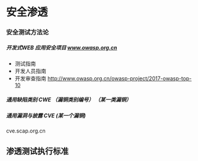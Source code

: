 # 安全渗透

### 安全测试方法论

##### 开发式WEB 应用安全项目 www.owasp.org.cn

- 测试指南
- 开发人员指南
- 开发审查指南 http://www.owasp.org.cn/owasp-project/2017-owasp-top-10



##### 通用缺陷类别 CWE （漏铜类别编号） （某一类漏铜）



##### 通用漏洞与披露 CVE (某一个漏铜)

cve.scap.org.cn

## 渗透测试执行标准

